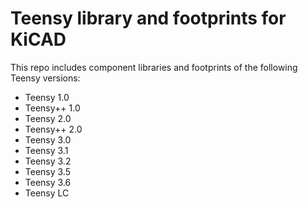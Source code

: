 Teensy library and footprints for KiCAD
=======================================

This repo includes component libraries and footprints of the following Teensy versions:

  - Teensy 1.0
  - Teensy++ 1.0
  - Teensy 2.0
  - Teensy++ 2.0
  - Teensy 3.0
  - Teensy 3.1
  - Teensy 3.2
  - Teensy 3.5
  - Teensy 3.6
  - Teensy LC

